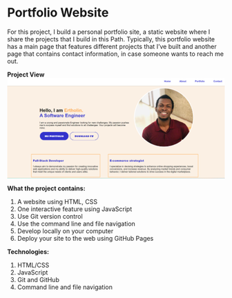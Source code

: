 # Portfolio Website
For this project, I build a personal portfolio site, a static website where I share the projects that I build in this Path. 
Typically, this portfolio website has a main page that features different projects that I’ve built and another page that contains contact information, 
in case someone wants to reach me out.

**Project View**
<a href="https://github.com/Ertholin/codecademy-portfolio/blob/master/images/image-readme.png" target="blank"><img align="center" src="https://github.com/Ertholin/codecademy-portfolio/blob/master/images/image-readme.png"/></a>

**What the project contains:**
  1. A website using HTML, CSS
  2. One interactive feature using JavaScript
  3. Use Git version control
  4. Use the command line and file navigation
  5. Develop locally on your computer
  6. Deploy your site to the web using GitHub Pages
  
**Technologies:**
  1. HTML/CSS
  2. JavaScript
  3. Git and GitHub
  4. Command line and file navigation
